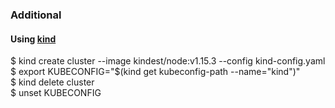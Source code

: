 
### Additional 

#### Using [kind](https://github.com/kubernetes-sigs/kind)  

$ kind create cluster --image kindest/node:v1.15.3 --config kind-config.yaml  
$ export KUBECONFIG="$(kind get kubeconfig-path --name="kind")"  
$ kind delete cluster  
$ unset KUBECONFIG  
